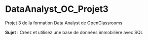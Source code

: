 # DataAnalyst_OC_Projet3
Projet 3 de la formation Data Analyst de OpenClassrooms

**Sujet** : Créez et utilisez une base de données immobilière avec SQL

